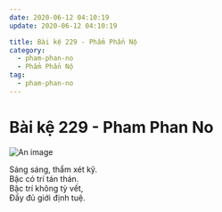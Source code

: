 ```yaml
---
date: 2020-06-12 04:10:19
update: 2020-06-12 04:10:19

title: Bài kệ 229 - Phẩm Phẩn Nộ
category:
  - pham-phan-no
  - Phẩm Phẩn Nộ
tag:
  - pham-phan-no
---
```


# Bài kệ 229 - Pham Phan No

![An image](/img/pham-phan-no/pham-phan-no-229.jpg)

Sáng sáng, thẩm xét kỹ.<br>Bậc có trí tán thán.<br>Bậc trí không tỳ vết,<br>Ðầy đủ giới định tuệ.<br>
